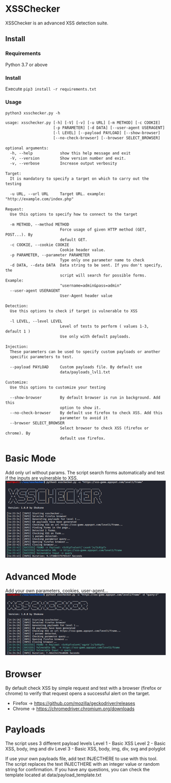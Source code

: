 # XSSChecker

XSSChecker is an advanced XSS detection suite.

## Install

### Requirements
Python 3.7 or above

### Install
Execute `pip3 install -r requirements.txt`

### Usage

```shell
python3 xsschecker.py -h
```

```shell
usage: xsschecker.py [-h] [-V] [-v] [-u URL] [-m METHOD] [-c COOKIE]
                     [-p PARAMETER] [-d DATA] [--user-agent USERAGENT]
                     [-l LEVEL] [--payload PAYLOAD] [--show-browser]
                     [--no-check-browser] [--browser SELECT_BROWSER]

optional arguments:
  -h, --help            show this help message and exit
  -V, --version         Show version number and exit.
  -v, --verbose         Increase output verbosity

Target:
  It is mandatory to specify a target on which to carry out the testing

  -u URL, --url URL     Target URL. example: "http://example.com/index.php"

Request:
  Use this options to specify how to connect to the target

  -m METHOD, --method METHOD
                        Force usage of given HTTP method (GET, POST...). By
                        default GET.
  -c COOKIE, --cookie COOKIE
                        Cookie header value.
  -p PARAMETER, --parameter PARAMETER
                        Type only one parameter name to check
  -d DATA, --data DATA  Data string to be sent. If you don't specify, the
                        script will search for possible forms. Example:
                        "username=admin&pass=admin"
  --user-agent USERAGENT
                        User-Agent header value

Detection:
  Use this options to check if target is vulnerable to XSS

  -l LEVEL, --level LEVEL
                        Level of tests to perform ( values 1-3, default 1 )
                        Use only with default payloads.

Injection:
  These parameters can be used to specify custom payloads or another
  specific parameters to test.

  --payload PAYLOAD     Custom payloads file. By default use
                        data/payloads_lvl1.txt

Customize:
  Use this options to customize your testing

  --show-browser        By default browser is run in background. Add this
                        option to show it.
  --no-check-browser    By default use firefox to check XSS. Add this
                        parameter to avoid it
  --browser SELECT_BROWSER
                        Select browser to check XSS (firefox or chrome). By
                        default use firefox.

```

# Basic Mode
Add only url without params. The script search forms automatically and test if the inputs are vulnerable to XSS.
![basic mode](img/xsschecker_basic.png)

# Advanced Mode
Add your own parameters, cookies, user-agent...
![advanced mode](img/xsschecker_advanced.png)

# Browser
By default check XSS by simple request and test with a browser (firefox or chrome) to verify that request opens a successful alert on the target.
- Firefox -> https://github.com/mozilla/geckodriver/releases
- Chrome  -> https://chromedriver.chromium.org/downloads

# Payloads
The script uses 3 different payload levels
Level 1 - Basic XSS
Level 2 - Basic XSS, body, img and div
Level 3 - Basic XSS, body, img, div, svg and polyglot

If use your own payloads file, add text INJECTHERE to use with this tool.
The script replaces the text INJECTHERE with an integer value or random string for confirmation.
If you have any questions, you can check the template located at data/payload_template.txt